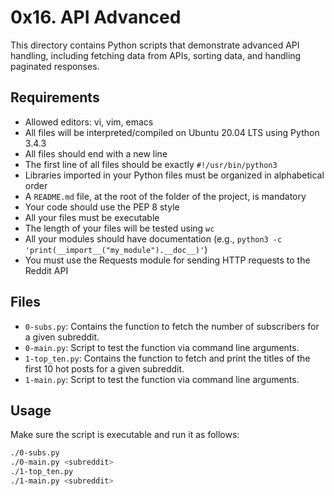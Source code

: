 # 0x16. API Advanced

This directory contains Python scripts that demonstrate advanced API handling, including fetching data from APIs, sorting data, and handling paginated responses.

## Requirements
- Allowed editors: vi, vim, emacs
- All files will be interpreted/compiled on Ubuntu 20.04 LTS using Python 3.4.3
- All files should end with a new line
- The first line of all files should be exactly `#!/usr/bin/python3`
- Libraries imported in your Python files must be organized in alphabetical order
- A `README.md` file, at the root of the folder of the project, is mandatory
- Your code should use the PEP 8 style
- All your files must be executable
- The length of your files will be tested using `wc`
- All your modules should have documentation (e.g., `python3 -c 'print(__import__("my_module").__doc__)'`)
- You must use the Requests module for sending HTTP requests to the Reddit API

## Files
- `0-subs.py`: Contains the function to fetch the number of subscribers for a given subreddit.
- `0-main.py`: Script to test the function via command line arguments.
- `1-top_ten.py`: Contains the function to fetch and print the titles of the first 10 hot posts for a given subreddit.
- `1-main.py`: Script to test the function via command line arguments.

## Usage
Make sure the script is executable and run it as follows:

```sh
./0-subs.py
./0-main.py <subreddit>
./1-top_ten.py
./1-main.py <subreddit>

